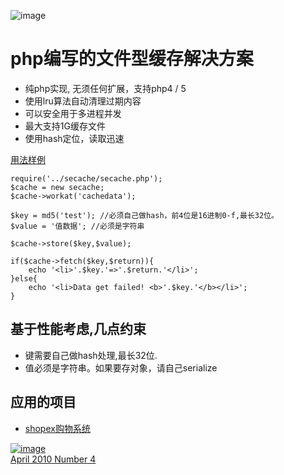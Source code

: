 ![image](http://secache.googlecode.com/files/secache-logo.png)

# php编写的文件型缓存解决方案
 * 纯php实现, 无须任何扩展，支持php4 / 5
 * 使用lru算法自动清理过期内容
 * 可以安全用于多进程并发
 * 最大支持1G缓存文件
 * 使用hash定位，读取迅速

[用法样例](test.php)


```
require('../secache/secache.php');
$cache = new secache;
$cache->workat('cachedata');

$key = md5('test'); //必须自己做hash，前4位是16进制0-f,最长32位。
$value = '值数据'; //必须是字符串

$cache->store($key,$value);

if($cache->fetch($key,$return)){
    echo '<li>'.$key.'=>'.$return.'</li>';
}else{
    echo '<li>Data get failed! <b>'.$key.'</b></li>';
}
```

## 基于性能考虑,几点约束
 * 键需要自己做hash处理,最长32位.
 * 值必须是字符串。如果要存对象，请自己serialize

## 应用的项目
 * [shopex购物系统](http://www.shopex.cn)


[![image](http://www.phpclasses.org/award/innovation/nominee.gif)<br />April 2010 Number 4](http://www.phpclasses.org/package/6078-PHP-Store-and-retrieve-cached-values-from-single-file.html)
